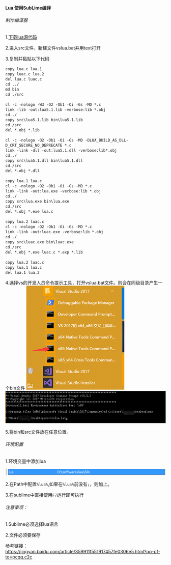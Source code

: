 #### Lua 使用SubLime编译  

###### 制作编译器   

1.[下载lua源代码](http://www.lua.org/download.html)  

2.进入src文件，新建文件vslua.bat并用text打开  

3.复制并黏贴以下代码  

```
copy lua.c lua.1
copy luac.c lua.2
del lua.c luac.c
cd ../
md bin
cd ./src

cl -c -nologo -W3 -O2 -Ob1 -Oi -Gs -MD *.c
link -lib -out:lua5.1.lib -verbose:lib *.obj
cd../
copy src\lua5.1.lib bin\lua5.1.lib
cd./src
del *.obj *.lib

cl -c -nologo -O2 -Ob1 -Oi -Gs -MD -DLUA_BUILD_AS_DLL-D_CRT_SECURE_NO_DEPRECATE *.c
link -link -dll -out:lua5.1.dll -verbose:lib*.obj
cd../
copy src\lua5.1.dll bin\lua5.1.dll
cd./src
del *.obj *.dll

copy lua.1 lua.c
cl -c -nologo -O2 -Ob1 -Oi -Gs -MD *.c
link -link -out:lua.exe -verbose:lib *.obj
cd../
copy src\lua.exe bin\lua.exe
cd./src
del *.obj *.exe lua.c

copy lua.2 luac.c
cl -c -nologo -O2 -Ob1 -Oi -Gs -MD *.c
link -link -out:luac.exe -verbose:lib *.obj
cd../
copy src\luac.exe bin\luac.exe
cd./src
del *.obj *.exe luac.c *.exp *.lib

copy lua.2 luac.c
copy lua.1 lua.c
del lua.1 lua.2
```


4.选择vs的开发人员命令提示工具，打开vslua.bat文件。则会在同级目录产生一个bin文件
![](Picture/Lua环境配置及Sublime配置3.png)
![](Picture/Lua环境配置及Sublime配置1.png)

5.将bin和src文件放在任意位置。  

###### 环境配置  

1.环境变量中添加lua  

![](Picture/Lua环境配置及Sublime配置2.png)  

2.在Path中配置`%lua%`,如果在`%lua%`前没有`;`，则加上。  

3.在sublime中直接使用`F7`运行即可执行  



###### 注意事项：

1.Sublime必须选择lua语言  

2.文件必须要保存  


参考链接：https://jingyan.baidu.com/article/359911f551917457fe0306e5.html?qq-pf-to=pcqq.c2c

